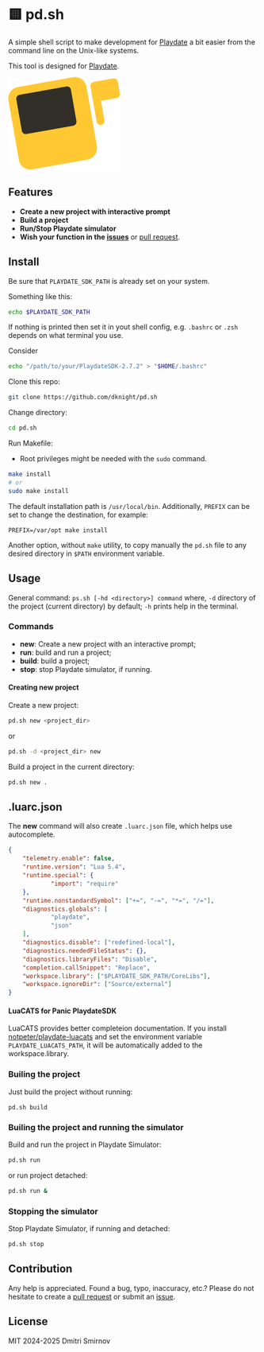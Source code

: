 # 🟨 pd.sh

A simple shell script to make development for [Playdate](https://play.date)
a bit easier from the command line on the Unix-like systems.

This tool is designed for [Playdate](https://play.date/).

[![Playdate](https://raw.githubusercontent.com/dknight/pd.sh/refs/heads/main/Playdate-platform-icon-inverted.svg)](https://play.date/)

## Features

- **Create a new project with interactive prompt**
- **Build a project**
- **Run/Stop Playdate simulator**
- **Wish your function in the [issues](https://github.com/dknight/pd.sh/issues)**
  or [pull request](https://github.com/dknight/pd.sh/pulls).

## Install

Be sure that `PLAYDATE_SDK_PATH` is already set on your system.

Something like this:

```sh
echo $PLAYDATE_SDK_PATH
```
If nothing is printed then set it in yout shell config, e.g. `.bashrc` or
`.zsh` depends on what terminal you use.

Consider

```sh
echo "/path/to/your/PlaydateSDK-2.7.2" > "$HOME/.bashrc"
```

Clone this repo:

```sh
git clone https://github.com/dknight/pd.sh
```

Change directory:

```sh
cd pd.sh
```

Run Makefile:

* Root privileges might be needed with the `sudo` command.

```sh
make install
# or
sudo make install
```

The default installation path is `/usr/local/bin`. Additionally, 
`PREFIX` can be set to change the destination, for example:

```
PREFIX=/var/opt make install
```

Another option, without `make` utility, to copy manually the `pd.sh` file to 
any desired directory in `$PATH` environment variable.

## Usage

General command: `ps.sh [-hd <directory>] command` where, `-d` directory of the
project (current directory) by default; `-h` prints help in the terminal.

### Commands

- **new**: Create a new project with an interactive prompt;
- **run**: build and run a project;
- **build**: build a project;
- **stop**: stop Playdate simulator, if running.
 
#### Creating new project

Create a new project:

```sh
pd.sh new <project_dir>
```

or

```sh
pd.sh -d <project_dir> new
```

Build a project in the current directory:

```sh
pd.sh new .
```

## .luarc.json

The **new** command will also create `.luarc.json` file, which helps use
autocomplete.

```json
{
    "telemetry.enable": false,
    "runtime.version": "Lua 5.4",
    "runtime.special": {
            "import": "require"
    },
    "runtime.nonstandardSymbol": ["+=", "-=", "*=", "/="],
    "diagnostics.globals": [
            "playdate",
            "json"
    ],
    "diagnostics.disable": ["redefined-local"],
    "diagnostics.neededFileStatus": {},
    "diagnostics.libraryFiles": "Disable",
    "completion.callSnippet": "Replace",
    "workspace.library": ["$PLAYDATE_SDK_PATH/CoreLibs"],
    "workspace.ignoreDir": ["Source/external"]
}
```

#### LuaCATS for Panic PlaydateSDK

LuaCATS provides better completeion documentation. If you install
[notpeter/playdate-luacats](https://github.com/notpeter/playdate-luacats) and
set the environment variable `PLAYDATE_LUACATS_PATH`, it will be automatically
added to the workspace.library.

### Builing the project

Just build the project without running:

```shell
pd.sh build
```

### Builing the project and running the simulator

Build and run the project in Playdate Simulator:

```sh
pd.sh run
```

or run project detached:

```sh
pd.sh run &
```

### Stopping the simulator

Stop Playdate Simulator, if running and detached:

```sh
pd.sh stop
```

## Contribution

Any help is appreciated. Found a bug, typo, inaccuracy, etc.? Please do not
hesitate to create a [pull request](https://github.com/dknight/pd.sh/pulls) or
submit an [issue](https://github.com/dknight/pd.sh/issues).

## License

MIT 2024-2025 Dmitri Smirnov
